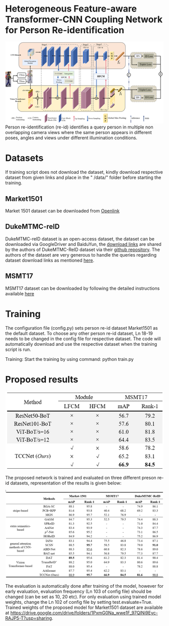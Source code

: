 # Heterogeneous Feature-aware Transformer-CNN Coupling Network for Person Re-identification

![framework](figs/framework.png)
Person re-identification (re-id) identifies a query person in multiple non overlapping camera views where the same
person appears in different poses, angles and views under different illumination conditions.

# Datasets

If training script does not download the dataset, kindly download respective dataset from given links and place in the "
/data/" folder before starting the training.

## Market1501

Market 1501 dataset can be downloaded from [Openlink](http://zheng-lab.cecs.anu.edu.au/Project/project_reid.html)

## DukeMTMC-reID

DukeMTMC-reID dataset is an open-access dataset, the dataset can be downloaded via GoogleDriver and BaiduYun,
the [download links](https://github.com/sxzrt/DukeMTMC-reID_evaluation#download-dataset) are shared by the authors of
DukeMTMC-ReID dataset via their [github repository](https://github.com/sxzrt/DukeMTMC-reID_evaluation). The authors of
the dataset are very generous to handle the queries regarding dataset download links as
mentioned [here](https://github.com/sxzrt/DukeMTMC-reID_evaluation#download-dataset).

## MSMT17

MSMT17 dataset can be downloaded by following the detailed instructions
available [here](https://www.pkuvmc.com/dataset.html)

# Training

The configuration file (config.py) sets person re-id dataset Market1501 as the default dataset. To choose any other
person re-id dataset, Ln 18-19 needs to be changed in the config file for respective dataset. The code will
automatically download and use the respective dataset when the training script is run.

Training: Start the training by using command: python train.py

# Proposed results

![framework](figs/LF_HFCM.png)

The proposed network is trained and evaluated on three different preson re-id datasets, representation of the
results is given below:

![framework](figs/sota.png)

The evaluation is automatically done after training of the model, however for early evaluation, evaluation frequency (Ln
103 of config file) should be changed (can be set as 10, 20 etc). For only evaluation using trained model weights,
change the Ln 102 of config file by setting test.evaluate=True. Trained weights of the proposed model for Market1501
dataset are available at https://drive.google.com/drive/folders/1PxmG0Na_wwe1F_97QlNi9Eyc-RAJP5-T?usp=sharing.



